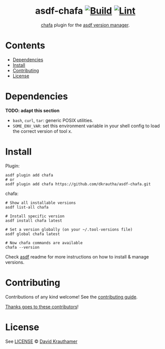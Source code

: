 <div align="center">

# asdf-chafa [![Build](https://github.com/dkrautha/asdf-chafa/actions/workflows/build.yml/badge.svg)](https://github.com/dkrautha/asdf-chafa/actions/workflows/build.yml) [![Lint](https://github.com/dkrautha/asdf-chafa/actions/workflows/lint.yml/badge.svg)](https://github.com/dkrautha/asdf-chafa/actions/workflows/lint.yml)

[chafa](https://hpjansson.org/chafa/) plugin for the [asdf version manager](https://asdf-vm.com).

</div>

# Contents

- [Dependencies](#dependencies)
- [Install](#install)
- [Contributing](#contributing)
- [License](#license)

# Dependencies

**TODO: adapt this section**

- `bash`, `curl`, `tar`: generic POSIX utilities.
- `SOME_ENV_VAR`: set this environment variable in your shell config to load the correct version of tool x.

# Install

Plugin:

```shell
asdf plugin add chafa
# or
asdf plugin add chafa https://github.com/dkrautha/asdf-chafa.git
```

chafa:

```shell
# Show all installable versions
asdf list-all chafa

# Install specific version
asdf install chafa latest

# Set a version globally (on your ~/.tool-versions file)
asdf global chafa latest

# Now chafa commands are available
chafa --version
```

Check [asdf](https://github.com/asdf-vm/asdf) readme for more instructions on how to
install & manage versions.

# Contributing

Contributions of any kind welcome! See the [contributing guide](contributing.md).

[Thanks goes to these contributors](https://github.com/dkrautha/asdf-chafa/graphs/contributors)!

# License

See [LICENSE](LICENSE) © [David Krauthamer](https://github.com/dkrautha/)
